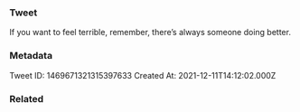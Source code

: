 ### Tweet
If you want to feel terrible, remember, there’s always someone doing better.

### Metadata
Tweet ID: 1469671321315397633
Created At: 2021-12-11T14:12:02.000Z

### Related

